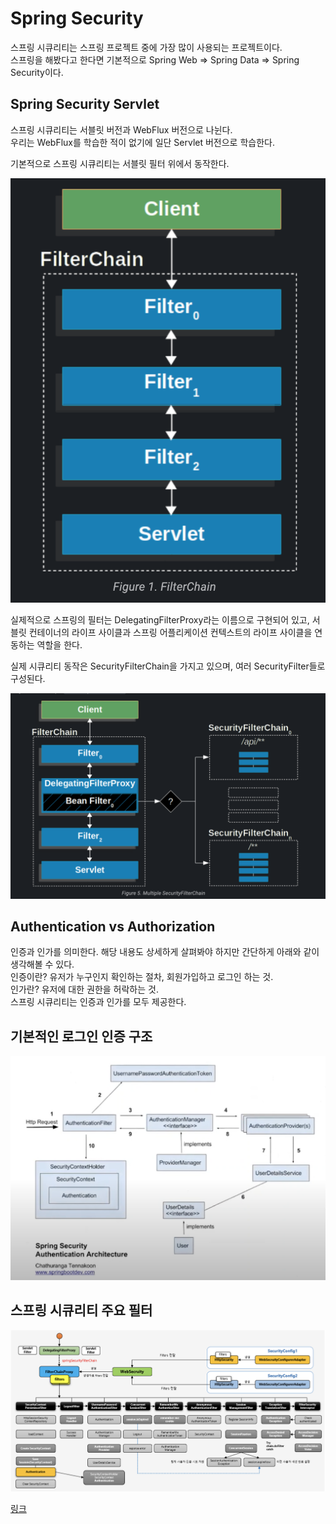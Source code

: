 # Spring Security

스프링 시큐리티는 스프링 프로젝트 중에 가장 많이 사용되는 프로젝트이다.  
스프링을 해봤다고 한다면 기본적으로 Spring Web => Spring Data => Spring Security이다.  

## Spring Security Servlet

스프링 시큐리티는 서블릿 버전과 WebFlux 버전으로 나뉜다.  
우리는 WebFlux를 학습한 적이 없기에 일단 Servlet 버전으로 학습한다.

기본적으로 스프링 시큐리티는 서블릿 필터 위에서 동작한다.

![](assets/001_1.png)

실제적으로 스프링의 필터는 DelegatingFilterProxy라는 이름으로 구현되어 있고, 서블릿 컨테이너의 라이프 사이클과 스프링 어플리케이션 컨텍스트의 라이프 사이클을 연동하는 역할을 한다.

실제 시큐리티 동작은 SecurityFilterChain을 가지고 있으며, 여러 SecurityFilter들로 구성된다.


![](assets/001_2.png)


## Authentication vs Authorization

인증과 인가를 의미한다. 해당 내용도 상세하게 살펴봐야 하지만 간단하게 아래와 같이 생각해볼 수 있다.   
인증이란? 유저가 누구인지 확인하는 절차, 회원가입하고 로그인 하는 것.  
인가란? 유저에 대한 권한을 허락하는 것.  
스프링 시큐리티는 인증과 인가를 모두 제공한다.

## 기본적인 로그인 인증 구조

![](assets/001_3.png)

## 스프링 시큐리티 주요 필터

![](assets/001_4.png)

[링크](https://catsbi.oopy.io/f9b0d83c-4775-47da-9c81-2261851fe0d0)
